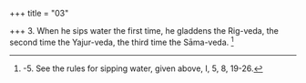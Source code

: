+++
title = "03"

+++
3. When he sips water the first time, he gladdens the Rig-veda, the second time the Yajur-veda, the third time the Sāma-veda. [^3] 


[^3]:  -5. See the rules for sipping water, given above, I, 5, 8, 19-26.
